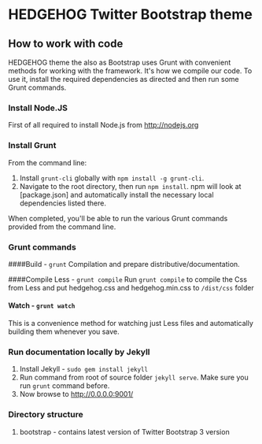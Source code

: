 # HEDGEHOG Twitter Bootstrap theme

## How to work with code
HEDGEHOG theme the also as Bootstrap uses Grunt with convenient methods for working with the framework. It's how we compile our code. To use it, install the required dependencies as directed and then run some Grunt commands.

### Install Node.JS
First of all required to install Node.js from <http://nodejs.org>

### Install Grunt
From the command line:

1. Install `grunt-cli` globally with `npm install -g grunt-cli`.
2. Navigate to the root directory, then run `npm install`. npm will look at [package.json] and automatically install the necessary local dependencies listed there.

When completed, you'll be able to run the various Grunt commands provided from the command line.

### Grunt commands

####Build - `grunt`
Compilation and prepare distributive/documentation.

####Compile Less - `grunt compile`
Run `grunt compile` to compile the Css from Less and put hedgehog.css and hedgehog.min.css to `/dist/css` folder

#### Watch - `grunt watch`
This is a convenience method for watching just Less files and automatically building them whenever you save.

### Run documentation locally by Jekyll
1. Install Jekyll - `sudo gem install jekyll`
2. Run command from root of source folder `jekyll serve`. Make sure you run `grunt` command before.
3. Now browse to http://0.0.0.0:9001/

### Directory structure
1. bootstrap - contains latest version of Twitter Bootstrap 3 version